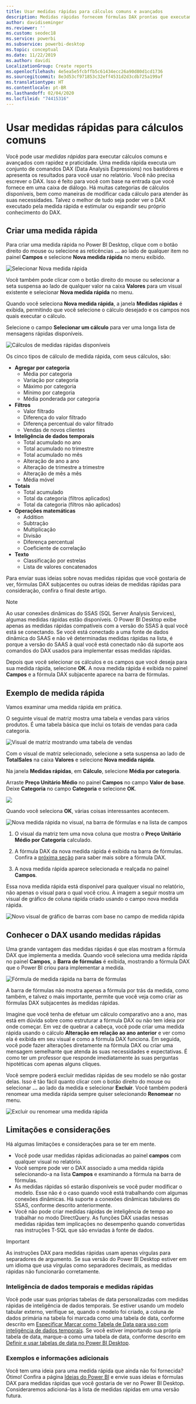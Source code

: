```yaml
---
title: Usar medidas rápidas para cálculos comuns e avançados
description: Medidas rápidas fornecem fórmulas DAX prontas que executam rapidamente cálculos comuns.
author: davidiseminger
ms.reviewer: ''
ms.custom: seodec18
ms.service: powerbi
ms.subservice: powerbi-desktop
ms.topic: conceptual
ms.date: 11/22/2019
ms.author: davidi
LocalizationGroup: Create reports
ms.openlocfilehash: 4e5ea5e5fcbffb5c61434ecc26a90d80d1cd1736
ms.sourcegitcommit: 8e3d53cf971853c32eff4531d2d3cdb725a199af
ms.translationtype: HT
ms.contentlocale: pt-BR
ms.lasthandoff: 02/04/2020
ms.locfileid: "74415316"
---
```

# <a name="use-quick-measures-for-common-calculations"></a>Usar medidas rápidas para cálculos comuns
Você pode usar *medidas rápidas* para executar cálculos comuns e avançados com rapidez e praticidade. Uma medida rápida executa um conjunto de comandos DAX (Data Analysis Expressions) nos bastidores e apresenta os resultados para você usar no relatório. Você não precisa escrever o DAX. Isso é feito para você com base na entrada que você fornece em uma caixa de diálogo. Há muitas categorias de cálculos disponíveis, bem como maneiras de modificar cada cálculo para atender às suas necessidades. Talvez o melhor de tudo seja poder ver o DAX executado pela medida rápida e estimular ou expandir seu próprio conhecimento do DAX.

## <a name="create-a-quick-measure"></a>Criar uma medida rápida

Para criar uma medida rápida no Power BI Desktop, clique com o botão direito do mouse ou selecione as reticências **...** ao lado de qualquer item no painel **Campos** e selecione **Nova medida rápida** no menu exibido. 

![Selecionar Nova medida rápida](media/desktop-quick-measures/quick-measures_01.png)

Você também pode clicar com o botão direito do mouse ou selecionar a seta suspensa ao lado de qualquer valor na caixa **Valores** para um visual existente e selecionar **Nova medida rápida** no menu. 

Quando você seleciona **Nova medida rápida**, a janela **Medidas rápidas** é exibida, permitindo que você selecione o cálculo desejado e os campos nos quais executar o cálculo. 

Selecione o campo **Selecionar um cálculo** para ver uma longa lista de mensagens rápidas disponíveis. 

![Cálculos de medidas rápidas disponíveis](media/desktop-quick-measures/quick-measures_04.png)

Os cinco tipos de cálculo de medida rápida, com seus cálculos, são:

* **Agregar por categoria**
  * Média por categoria
  * Variação por categoria
  * Máximo por categoria
  * Mínimo por categoria
  * Média ponderada por categoria
* **Filtros**
  * Valor filtrado
  * Diferença do valor filtrado
  * Diferença percentual do valor filtrado
  * Vendas de novos clientes
* **Inteligência de dados temporais**
  * Total acumulado no ano
  * Total acumulado no trimestre
  * Total acumulado no mês
  * Alteração de ano a ano
  * Alteração de trimestre a trimestre
  * Alteração de mês a mês
  * Média móvel
* **Totais**
  * Total acumulado
  * Total da categoria (filtros aplicados)
  * Total da categoria (filtros não aplicados)
* **Operações matemáticas**
  * Addition
  * Subtração
  * Multiplicação
  * Divisão
  * Diferença percentual
  * Coeficiente de correlação
* **Texto**
  * Classificação por estrelas
  * Lista de valores concatenados

Para enviar suas ideias sobre novas medidas rápidas que você gostaria de ver, fórmulas DAX subjacentes ou outras ideias de medidas rápidas para consideração, confira o final deste artigo.

> [!NOTE]
> Ao usar conexões dinâmicas do SSAS (SQL Server Analysis Services), algumas medidas rápidas estão disponíveis. O Power BI Desktop exibe apenas as medidas rápidas compatíveis com a versão do SSAS à qual você está se conectando. Se você está conectado a uma fonte de dados dinâmica do SAAS e não vê determinadas medidas rápidas na lista, é porque a versão do SAAS à qual você está conectado não dá suporte aos comandos do DAX usados para implementar essas medidas rápidas.

Depois que você selecionar os cálculos e os campos que você deseja para sua medida rápida, selecione **OK**. A nova medida rápida é exibida no painel **Campos** e a fórmula DAX subjacente aparece na barra de fórmulas. 

## <a name="quick-measure-example"></a>Exemplo de medida rápida
Vamos examinar uma medida rápida em prática.

O seguinte visual de matriz mostra uma tabela e vendas para vários produtos. É uma tabela básica que inclui os totais de vendas para cada categoria.

![Visual de matriz mostrando uma tabela de vendas](media/desktop-quick-measures/quick-measures_05.png)

Com o visual de matriz selecionado, selecione a seta suspensa ao lado de **TotalSales** na caixa **Valores** e selecione **Nova medida rápida**. 

Na janela **Medidas rápidas**, em **Cálculo**, selecione **Média por categoria**. 

Arraste **Preço Unitário Médio** no painel **Campos** no campo **Valor de base**. Deixe **Categoria** no campo **Categoria** e selecione **OK**. 

![](media/desktop-quick-measures/quick-measures_06.png)

Quando você seleciona **OK**, várias coisas interessantes acontecem.

![Nova medida rápida no visual, na barra de fórmulas e na lista de campos](media/desktop-quick-measures/quick-measures_07.png)

1. O visual da matriz tem uma nova coluna que mostra o **Preço Unitário Médio por Categoria** calculado.
   
2. A fórmula DAX da nova medida rápida é exibida na barra de fórmulas. Confira a [próxima seção](#learn-dax-by-using-quick-measures) para saber mais sobre a fórmula DAX.
   
3. A nova medida rápida aparece selecionada e realçada no painel **Campos**. 

Essa nova medida rápida está disponível para qualquer visual no relatório, não apenas o visual para o qual você criou. A imagem a seguir mostra um visual de gráfico de coluna rápida criado usando o campo nova medida rápida.

![Novo visual de gráfico de barras com base no campo de medida rápida](media/desktop-quick-measures/quick-measures_09.png)

## <a name="learn-dax-by-using-quick-measures"></a>Conhecer o DAX usando medidas rápidas
Uma grande vantagem das medidas rápidas é que elas mostram a fórmula DAX que implementa a medida. Quando você seleciona uma medida rápida no painel **Campos**, a **Barra de fórmulas** é exibida, mostrando a fórmula DAX que o Power BI criou para implementar a medida.

![Fórmula de medida rápida na barra de fórmulas](media/desktop-quick-measures/quick-measures_10.png)

A barra de fórmulas não mostra apenas a fórmula por trás da medida, como também, e talvez o mais importante, permite que você veja como criar as fórmulas DAX subjacentes às medidas rápidas.

Imagine que você tenha de efetuar um cálculo comparativo ano a ano, mas está em dúvida sobre como estruturar a fórmula DAX ou não tem ideia por onde começar. Em vez de quebrar a cabeça, você pode criar uma medida rápida usando o cálculo **Alteração em relação ao ano anterior** e ver como ela é exibida em seu visual e como a fórmula DAX funciona. Em seguida, você pode fazer alterações diretamente na fórmula DAX ou criar uma mensagem semelhante que atenda às suas necessidades e expectativas. É como ter um professor que responde imediatamente às suas perguntas hipotéticas com apenas alguns cliques. 

Você sempre poderá excluir medidas rápidas de seu modelo se não gostar delas. Isso é tão fácil quanto clicar com o botão direito do mouse ou selecionar **...** ao lado da medida e selecionar **Excluir**. Você também poderá renomear uma medida rápida sempre quiser selecionando **Renomear** no menu. 

![Excluir ou renomear uma medida rápida](media/desktop-quick-measures/quick-measures_11.png)

## <a name="limitations-and-considerations"></a>Limitações e considerações
Há algumas limitações e considerações para se ter em mente.

- Você pode usar medidas rápidas adicionadas ao painel **campos** com qualquer visual no relatório.
- Você sempre pode ver o DAX associado a uma medida rápida selecionando-a na lista **Campos** e examinando a fórmula na barra de fórmulas.
- As medidas rápidas só estarão disponíveis se você puder modificar o modelo. Esse não é o caso quando você está trabalhando com algumas conexões dinâmicas. Há suporte a conexões dinâmicas tabulares do SSAS, conforme descrito anteriormente.
- Você não pode criar medidas rápidas de inteligência de tempo ao trabalhar no modo DirectQuery. As funções DAX usadas nessas medidas rápidas tem implicações no desempenho quando convertidas nas instruções T-SQL que são enviadas à fonte de dados.

> [!IMPORTANT]
> As instruções DAX para medidas rápidas usam apenas vírgulas para separadores de argumento. Se sua versão do Power BI Desktop estiver em um idioma que usa vírgulas como separadores decimais, as medidas rápidas não funcionarão corretamente.

### <a name="time-intelligence-and-quick-measures"></a>Inteligência de dados temporais e medidas rápidas
Você pode usar suas próprias tabelas de data personalizadas com medidas rápidas de inteligência de dados temporais. Se estiver usando um modelo tabular externo, verifique se, quando o modelo foi criado, a coluna de dados primária na tabela foi marcada como uma tabela de data, conforme descrito em [Especificar Marcar como Tabela de Data para uso com inteligência de dados temporais](https://docs.microsoft.com/sql/analysis-services/tabular-models/specify-mark-as-date-table-for-use-with-time-intelligence-ssas-tabular). Se você estiver importando sua própria tabela de data, marque-a como uma tabela de data, conforme descrito em [Definir e usar tabelas de data no Power BI Desktop](desktop-date-tables.md).

### <a name="additional-information-and-examples"></a>Exemplos e informações adicionais
Você tem uma ideia para uma medida rápida que ainda não foi fornecida? Ótimo! Confira a página [Ideias do Power BI](https://go.microsoft.com/fwlink/?linkid=842906) e envie suas ideias e fórmulas DAX para medidas rápidas que você gostaria de ver no Power BI Desktop. Consideraremos adicioná-las à lista de medidas rápidas em uma versão futura.

